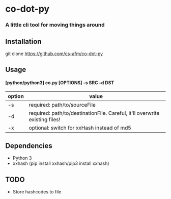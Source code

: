 # co-dot-py
### A little cli tool for moving things around

## Installation

git clone https://github.com/cs-afm/co-dot-py

## Usage

#### [python/python3] co.py [OPTIONS] -s SRC -d DST

option | value
------------ | -------------
-s| required: path/to/sourceFile
-d | required: path/to/destinationFile. Careful, it'll overwrite existing files!
-x | optional: switch for xxHash instead of md5

## Dependencies

* Python 3
* xxhash (pip install xxhash/pip3 install xxhash)

## TODO

* Store hashcodes to file
